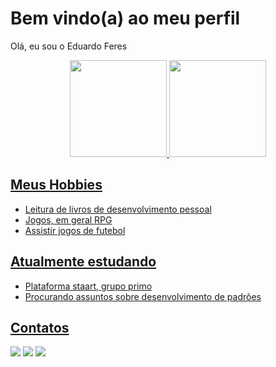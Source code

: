 # Bem vindo(a) ao meu perfil

Olá, eu sou o Eduardo Feres


<div align="center">
  <a href="https://github.com/duferes">
  <img height="155em" src="https://github-readme-stats.vercel.app/api?username=duferes&show_icons=true&theme=dark&include_all_commits=true&count_private=true"/>
  <img height="155em" src="https://github-readme-stats.vercel.app/api/top-langs/?username=duferes&layout=compact&langs_count=7&theme=dark"/>
</div>

## Meus Hobbies

- Leitura de livros de desenvolvimento pessoal
- Jogos, em geral RPG
- Assistir jogos de futebol

## Atualmente estudando

- Plataforma staart, grupo primo
- Procurando assuntos sobre desenvolvimento de padrões

## Contatos

<div>
<a href="https://instagram.com/duferes" target="_blank"><img src="https://img.shields.io/badge/-Instagram-%23E4405F?style=for-the-badge&logo=instagram&logoColor=white" target="_blank"></a>
<a href = "mailto:eduardocaferes@gmail.com"><img src="https://img.shields.io/badge/-Gmail-%23333?style=for-the-badge&logo=gmail&logoColor=white" target="_blank"></a>
<a href="https://www.linkedin.com/in/eduardo-de-castro-alves-feres-42b357201" target="_blank"><img src="https://img.shields.io/badge/-LinkedIn-%230077B5?style=for-the-badge&logo=linkedin&logoColor=white" target="_blank"></a>
</div>
